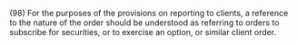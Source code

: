 (98) For the purposes of the provisions on reporting to clients, a reference to the nature of the order should be understood as referring to orders to subscribe for securities, or to exercise an option, or similar client order.